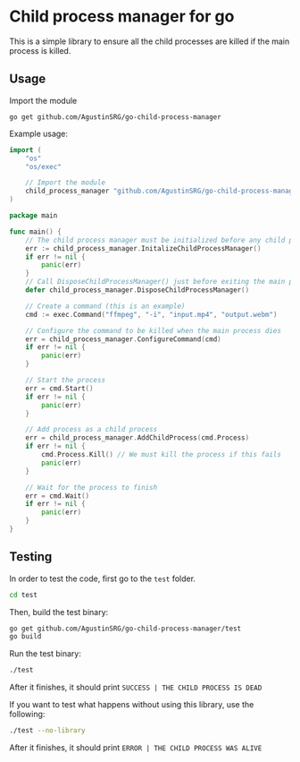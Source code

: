 # Child process manager for go

This is a simple library to ensure all the child processes are killed if the main process is killed.

## Usage

Import the module

```
go get github.com/AgustinSRG/go-child-process-manager
```

Example usage:

```go
import (
    "os"
	"os/exec"

    // Import the module
    child_process_manager "github.com/AgustinSRG/go-child-process-manager"
)

package main

func main() {
    // The child process manager must be initialized before any child processes are created
    err := child_process_manager.InitalizeChildProcessManager()
	if err != nil {
		panic(err)
	}
    // Call DisposeChildProcessManager() just before exiting the main process
	defer child_process_manager.DisposeChildProcessManager()

    // Create a command (this is an example)
    cmd := exec.Command("ffmpeg", "-i", "input.mp4", "output.webm")

    // Configure the command to be killed when the main process dies
    err = child_process_manager.ConfigureCommand(cmd)
	if err != nil {
		panic(err)
	}

    // Start the process
    err = cmd.Start()
	if err != nil {
		panic(err)
	}

    // Add process as a child process
    err = child_process_manager.AddChildProcess(cmd.Process)
    if err != nil {
        cmd.Process.Kill() // We must kill the process if this fails
		panic(err)
	}

    // Wait for the process to finish
    err = cmd.Wait()
    if err != nil {
		panic(err)
	}
}
```

## Testing

In order to test the code, first go to the `test` folder.

```sh
cd test
```

Then, build the test binary:

```sh
go get github.com/AgustinSRG/go-child-process-manager/test
go build
```

Run the test binary:

```sh
./test
```

After it finishes, it should print `SUCCESS | THE CHILD PROCESS IS DEAD`

If you want to test what happens without using this library, use the following:

```sh
./test --no-library
```

After it finishes, it should print `ERROR | THE CHILD PROCESS WAS ALIVE`

